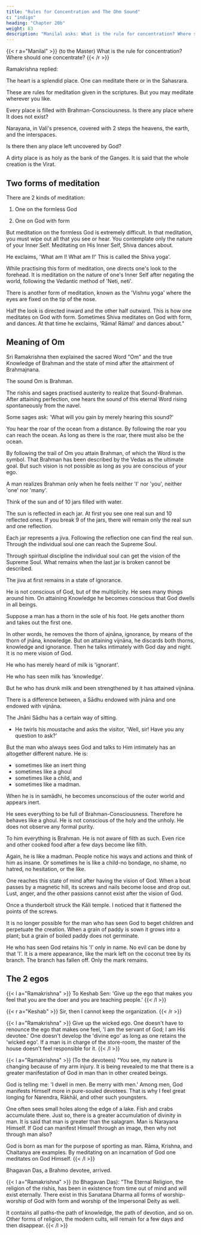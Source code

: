 ```yaml
---
title: "Rules for Concentration and The Ohm Sound"
c: "indigo"
heading: "Chapter 20b"
weight: 83
description: "Manilal asks: What is the rule for concentration? Where should one concentrate?"
---
```



{{< r a="Manilal" >}}
(to the Master) What is the rule for concentration? Where should one concentrate?
{{< /r >}}

Ramakrishna replied:

The heart is a splendid place. One can meditate there or in the Sahasrara.

These are rules for meditation given in the scriptures. But you may meditate wherever you like.

Every place is filled with Brahman-Consciousness. Is there any place where It does not exist? 

Narayana, in Vali's presence, covered with 2 steps the heavens, the earth, and the interspaces. 

Is there then any place left uncovered by God? 

A dirty place is as holy as the bank of the Ganges. It is said that the whole creation is the Virat.


## Two forms of meditation

There are 2 kinds of meditation:

1. One on the formless God

2. One on God with form

But meditation on the formless God is extremely difficult. In that meditation,  you must wipe out all that you see or hear. You contemplate only the nature of your Inner Self. Meditating on His Inner Self, Shiva dances about. 

He exclaims, 'What am I! What am I!' This is called the Shiva yoga'. 

While practising this form of meditation, one directs one's look to the forehead. It is meditation on the nature of one's Inner Self after negating the world, following the Vedantic method of 'Neti, neti'.

There is another form of meditation, known as the 'Vishnu yoga' where the eyes are fixed on the tip of the nose. 

Half the look is directed inward and the other half outward. This is how one meditates on God with form. Sometimes Shiva meditates on God with form, and dances. At that time he exclaims, 'Rāma! Rāma!' and dances about."


## Meaning of Om

Sri Ramakrishna then explained the sacred Word "Om" and the true Knowledge of Brahman and the state of mind after the attainment of Brahmajnana.

The sound Om is Brahman. 

The rishis and sages practised austerity to realize that Sound-Brahman. After attaining perfection, one hears the sound of this eternal Word rising spontaneously from the navel. 

Some sages ask: 'What will you gain by merely hearing this sound?' 

You hear the roar of the ocean from a distance. By following the roar you can reach the ocean. As long as there is the roar, there must also be the ocean. 

By following the trail of Om you attain Brahman, of which the Word is the symbol. That Brahman has been described by the Vedas as the ultimate goal. But such vision is not possible as long as you are conscious of your ego. 

A man realizes Brahman only when he feels neither 'I' nor 'you', neither 'one' nor 'many'.

Think of the sun and of 10 jars filled with water. 

The sun is reflected in each jar. At first you see one real sun and 10 reflected ones. If you break 9 of the jars, there will remain only the real sun and one reflection. 

Each jar represents a jiva. Following the reflection one can find the real sun. Through the individual soul one can reach the Supreme Soul. 

Through spiritual discipline the individual soul can get the vision of the Supreme Soul. What remains when the last jar is broken cannot be described.

The jiva at first remains in a state of ignorance. 

He is not conscious of God, but of the multiplicity. He sees many things around him. On attaining Knowledge he becomes conscious that God dwells in all beings.

Suppose a man has a thorn in the sole of his foot. He gets another thorn and takes out the first one. 

In other words, he removes the thorn of ajnāna, ignorance, by means of the thorn of jnāna, knowledge. But on attaining vijnāna, he discards both thorns, knowledge and ignorance. Then he talks intimately with God day and night. It is no mere vision of God.

He who has merely heard of milk is 'ignorant'. 

He who has seen milk has 'knowledge'.

But he who has drunk milk and been strengthened by it has attained vijnāna.

<!-- Thus the Master described his own state of mind to the devotees. He was indeed a vijnāni. -->


There is a difference between, a Sādhu endowed with jnāna and one endowed with vijnāna. 

The Jnāni Sādhu has a certain way of sitting. 
- He twirls his moustache and asks the visitor, 'Well, sir! Have you any question to ask?'

But the man who always sees God and talks to Him intimately has an altogether different nature. He is:
- sometimes like an inert thing
- sometimes like a ghoul
- sometimes like a child, and
- sometimes like a madman.

When he is in samādhi, he becomes unconscious of the outer world and appears inert. 

He sees everything to be full of Brahman-Consciousness. Therefore he behaves like a ghoul. He is not conscious of the holy and the unholy. He does not observe any formal purity.

To him everything is Brahman. He is not aware of filth as such. Even rice and other cooked food after a few days become like filth. 

Again, he is like a madman. People notice his ways and actions and think of him as insane. Or sometimes he is like a child-no bondage, no shame, no hatred, no hesitation, or the like.

One reaches this state of mind after having the vision of God. When a boat passes by a magnetic hill, its screws and nails become loose and drop out. Lust, anger, and the other passions cannot exist after the vision of God.


Once a thunderbolt struck the Kāli temple. I noticed that it flattened the points of the screws.

It is no longer possible for the man who has seen God to beget children and perpetuate the creation. When a grain of paddy is sown it grows into a plant; but a grain of boiled paddy does not germinate.

He who has seen God retains his 'I' only in name. No evil can be done by that 'I'. It is a mere appearance, like the mark left on the coconut tree by its branch. The branch has fallen off. Only the mark remains.


## The 2 egos


{{< l a="Ramakrishna" >}}
To Keshab Sen: 'Give up the ego that makes you feel that you are the doer and you are teaching people.'
{{< /l >}}


{{< r a="Keshab" >}}
Sir, then I cannot keep the organization.
{{< /r >}}

{{< l a="Ramakrishna" >}}
Give up the wicked ego. One doesn't have to renounce the ego that makes one feel, 'I am the servant of God; I am His devotee.' One doesn't develop the 'divine ego' as long as one retains the 'wicked ego'. If a man is in charge of the store-room, the master of the house doesn't feel responsible for it.
{{< /l >}}


{{< l a="Ramakrishna" >}}
(To the devotees) "You see, my nature is changing because of my arm injury. It is being revealed to me that there is a greater manifestation of God in man than in other created beings. 

God is telling me: 'I dwell in men. Be merry with men.' Among men, God manifests Himself more in pure-souled devotees. That is why I feel great longing for Narendra, Rākhāl, and other such youngsters.

One often sees small holes along the edge of a lake. Fish and crabs accumulate there. Just so, there is a greater accumulation of divinity in man. It is said that man is greater than the salagram. Man is Narayana Himself. If God can manifest Himself through an image, then why not through man also?

God is born as man for the purpose of sporting as man. Rāma, Krishna, and Chaitanya are examples. By meditating on an incarnation of God one meditates on God Himself.
{{< /l >}}

Bhagavan Das, a Brahmo devotee, arrived.

{{< l a="Ramakrishna" >}}
(to Bhagavan Das): "The Eternal Religion, the religion of the rishis, has been in existence from time out of mind and will exist eternally. There exist in this Sanatana Dharma all forms of worship-worship of God with form and worship of the Impersonal Deity as well. 

It contains all paths-the path of knowledge, the path of devotion, and so on. Other forms of religion, the modern cults, will remain for a few days and then disappear.
{{< /l >}}
